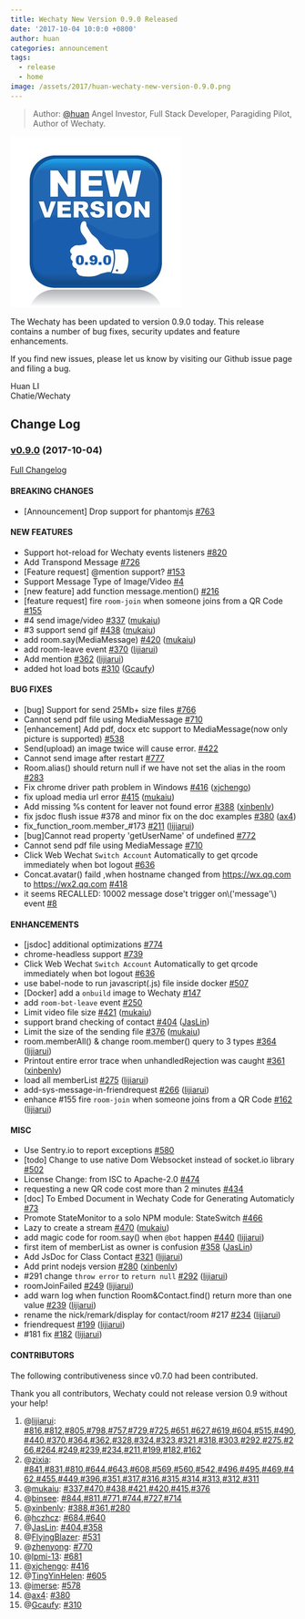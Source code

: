 ```yaml
---
title: Wechaty New Version 0.9.0 Released
date: '2017-10-04 10:0:0 +0800'
author: huan
categories: announcement
tags:
  - release
  - home
image: /assets/2017/huan-wechaty-new-version-0.9.0.png
---
```

> Author: [@huan](https://github.com/huan) Angel Investor, Full Stack Developer, Paragiding Pilot, Author of Wechaty.

![wechaty-release-0.9.0][wechaty-release-0.9.0]

The Wechaty has been updated to version 0.9.0 today. This release contains a number of bug fixes, security updates and feature enhancements.

If you find new issues, please let us know by visiting our Github issue page and filing a bug.

Huan LI  
Chatie/Wechaty

<!--more-->

## Change Log

### [v0.9.0](https://github.com/wechaty/wechaty/tree/v0.9.0) (2017-10-04)

[Full Changelog](https://github.com/wechaty/wechaty/compare/v0.8.2...v0.9.0)

#### BREAKING CHANGES

- \[Announcement\] Drop support for phantomjs [\#763](https://github.com/wechaty/wechaty/issues/763)

#### NEW FEATURES

- Support hot-reload for Wechaty events listeners [\#820](https://github.com/wechaty/wechaty/issues/820)
- Add Transpond Message [\#726](https://github.com/wechaty/wechaty/issues/726)
- \[Feature request\] @mention support? [\#153](https://github.com/wechaty/wechaty/issues/153)
- Support Message Type of Image/Video  [\#4](https://github.com/wechaty/wechaty/issues/4)
- \[new feature\] add function message.mention\(\) [\#216](https://github.com/wechaty/wechaty/issues/216)
- \[feature request\] fire `room-join` when someone joins from a QR Code [\#155](https://github.com/wechaty/wechaty/issues/155)
- \#4 send image/video [\#337](https://github.com/wechaty/wechaty/pull/337) ([mukaiu](https://github.com/mukaiu))
- \#3 support send gif [\#438](https://github.com/wechaty/wechaty/pull/438) ([mukaiu](https://github.com/mukaiu))
- add room.say\(MediaMessage\) [\#420](https://github.com/wechaty/wechaty/pull/420) ([mukaiu](https://github.com/mukaiu))
- add room-leave event [\#370](https://github.com/wechaty/wechaty/pull/370) ([lijiarui](https://github.com/lijiarui))
- Add mention [\#362](https://github.com/wechaty/wechaty/pull/362) ([lijiarui](https://github.com/lijiarui))
- added hot load bots [\#310](https://github.com/wechaty/wechaty/pull/310) ([Gcaufy](https://github.com/Gcaufy))

#### BUG FIXES

- \[bug\] Support for send 25Mb+ size files [\#766](https://github.com/wechaty/wechaty/issues/766)
- Cannot send pdf file using MediaMessage [\#710](https://github.com/wechaty/wechaty/issues/710)
- \[enhancement\] Add pdf, docx etc support to MediaMessage\(now only picture is supported\) [\#538](https://github.com/wechaty/wechaty/issues/538)
- Send\(upload\) an image twice will cause error. [\#422](https://github.com/wechaty/wechaty/issues/422)
- Cannot send image after restart [\#777](https://github.com/wechaty/wechaty/issues/777)
- Room.alias\(\) should return null if we have not set the alias in the room  [\#283](https://github.com/wechaty/wechaty/issues/283)
- Fix chrome driver path problem in Windows [\#416](https://github.com/wechaty/wechaty/pull/416) ([xjchengo](https://github.com/xjchengo))
- fix upload media url error [\#415](https://github.com/wechaty/wechaty/pull/415) ([mukaiu](https://github.com/mukaiu))
- Add missing %s content for leaver not found error [\#388](https://github.com/wechaty/wechaty/pull/388) ([xinbenlv](https://github.com/xinbenlv))
- fix jsdoc flush issue \#378 and minor fix on the doc examples [\#380](https://github.com/wechaty/wechaty/pull/380) ([ax4](https://github.com/ax4))
- fix\_function\_room.member\_\#173 [\#211](https://github.com/wechaty/wechaty/pull/211) ([lijiarui](https://github.com/lijiarui))
- \[bug\]Cannot read property 'getUserName' of undefined [\#772](https://github.com/wechaty/wechaty/issues/772)
- Cannot send pdf file using MediaMessage [\#710](https://github.com/wechaty/wechaty/issues/710)
- Click Web Wechat `Switch Account` Automatically to get qrcode immediately when bot logout [\#636](https://github.com/wechaty/wechaty/issues/636)
- Concat.avatar\(\)  faild ,when hostname changed from <https://wx.qq.com> to <https://wx2.qq.com> [\#418](https://github.com/wechaty/wechaty/issues/418)
- it seems RECALLED: 10002 message dose't trigger on\\('message'\\) event [\#8](https://github.com/wechaty/wechaty/issues/8)

#### ENHANCEMENTS

- \[jsdoc\] additional optimizations [\#774](https://github.com/wechaty/wechaty/issues/774)
- chrome-headless support [\#739](https://github.com/wechaty/wechaty/issues/739)
- Click Web Wechat `Switch Account` Automatically to get qrcode immediately when bot logout [\#636](https://github.com/wechaty/wechaty/issues/636)
- use babel-node to run javascript\(.js\) file inside docker [\#507](https://github.com/wechaty/wechaty/issues/507)
- \[Docker\] add a `onbuild` image to Wechaty [\#147](https://github.com/wechaty/wechaty/issues/147)
- add `room-bot-leave` event [\#250](https://github.com/wechaty/wechaty/issues/250)
- Limit video file size [\#421](https://github.com/wechaty/wechaty/pull/421) ([mukaiu](https://github.com/mukaiu))
- support brand checking of contact  [\#404](https://github.com/wechaty/wechaty/pull/404) ([JasLin](https://github.com/JasLin))
- Limit the size of the sending file [\#376](https://github.com/wechaty/wechaty/pull/376) ([mukaiu](https://github.com/mukaiu))
- room.memberAll\(\) & change room.member\(\) query to 3 types [\#364](https://github.com/wechaty/wechaty/pull/364) ([lijiarui](https://github.com/lijiarui))
- Printout entire error trace when unhandledRejection was caught [\#361](https://github.com/wechaty/wechaty/pull/361) ([xinbenlv](https://github.com/xinbenlv))
- load all memberList [\#275](https://github.com/wechaty/wechaty/pull/275) ([lijiarui](https://github.com/lijiarui))
- add-sys-message-in-friendrequest [\#266](https://github.com/wechaty/wechaty/pull/266) ([lijiarui](https://github.com/lijiarui))
- enhance \#155 fire `room-join` when someone joins from a QR Code [\#162](https://github.com/wechaty/wechaty/pull/162) ([lijiarui](https://github.com/lijiarui))

#### MISC

- Use Sentry.io to report exceptions [\#580](https://github.com/wechaty/wechaty/issues/580)
- \[todo\] Change to use native Dom Websocket instead of socket.io library [\#502](https://github.com/wechaty/wechaty/issues/502)
- License Change: from ISC to Apache-2.0 [\#474](https://github.com/wechaty/wechaty/issues/474)
- requesting a new QR code cost more than 2 minutes [\#434](https://github.com/wechaty/wechaty/issues/434)
- \[doc\] To Embed Document in Wechaty Code for Generating Automaticly [\#73](https://github.com/wechaty/wechaty/issues/73)
- Promote StateMonitor to a solo NPM module: StateSwitch [\#466](https://github.com/wechaty/wechaty/issues/466)
- Lazy to create a stream [\#470](https://github.com/wechaty/wechaty/pull/470) ([mukaiu](https://github.com/mukaiu))
- add magic code for room.say\(\)  when `@bot` happen [\#440](https://github.com/wechaty/wechaty/pull/440) ([lijiarui](https://github.com/lijiarui))
- first item of memberList as owner is confusion [\#358](https://github.com/wechaty/wechaty/pull/358) ([JasLin](https://github.com/JasLin))
- Add JsDoc for Class Contact [\#321](https://github.com/wechaty/wechaty/pull/321) ([lijiarui](https://github.com/lijiarui))
- Add print nodejs version [\#280](https://github.com/wechaty/wechaty/pull/280) ([xinbenlv](https://github.com/xinbenlv))
- \#291 change `throw error` to `return null` [\#292](https://github.com/wechaty/wechaty/pull/292) ([lijiarui](https://github.com/lijiarui))
- roomJoinFailed [\#249](https://github.com/wechaty/wechaty/pull/249) ([lijiarui](https://github.com/lijiarui))
- add warn log when function Room&Contact.find\(\) return more than one value [\#239](https://github.com/wechaty/wechaty/pull/239) ([lijiarui](https://github.com/lijiarui))
- rename the nick/remark/display for contact/room \#217 [\#234](https://github.com/wechaty/wechaty/pull/234) ([lijiarui](https://github.com/lijiarui))
- friendrequest [\#199](https://github.com/wechaty/wechaty/pull/199) ([lijiarui](https://github.com/lijiarui))
- \#181 fix [\#182](https://github.com/wechaty/wechaty/pull/182) ([lijiarui](https://github.com/lijiarui))

#### CONTRIBUTORS

The following contributiveness since v0.7.0 had been contributed.

Thank you all contributors, Wechaty could not release version 0.9 without your help!

1. @[lijiarui](https://github.com/lijiarui): [\#816](https://github.com/wechaty/wechaty/pull/816),[\#812](https://github.com/wechaty/wechaty/pull/812),[\#805](https://github.com/wechaty/wechaty/pull/805),[\#798](https://github.com/wechaty/wechaty/pull/798),[\#757](https://github.com/wechaty/wechaty/pull/757),[\#729](https://github.com/wechaty/wechaty/pull/729),[\#725](https://github.com/wechaty/wechaty/pull/725),[\#651](https://github.com/wechaty/wechaty/pull/651),[\#627](https://github.com/wechaty/wechaty/pull/627),[\#619](https://github.com/wechaty/wechaty/pull/619),[\#604](https://github.com/wechaty/wechaty/pull/604),[\#515](https://github.com/wechaty/wechaty/pull/515),[\#490](https://github.com/wechaty/wechaty/pull/490),[\#440](https://github.com/wechaty/wechaty/pull/440),[\#370](https://github.com/wechaty/wechaty/pull/370),[\#364](https://github.com/wechaty/wechaty/pull/364),[\#362](https://github.com/wechaty/wechaty/pull/362),[\#328](https://github.com/wechaty/wechaty/pull/328),[\#324](https://github.com/wechaty/wechaty/pull/324),[\#323](https://github.com/wechaty/wechaty/pull/323),[\#321](https://github.com/wechaty/wechaty/pull/321),[\#318](https://github.com/wechaty/wechaty/pull/318),[\#303](https://github.com/wechaty/wechaty/pull/303),[\#292](https://github.com/wechaty/wechaty/pull/292),[\#275](https://github.com/wechaty/wechaty/pull/275),[\#266](https://github.com/wechaty/wechaty/pull/266),[\#264](https://github.com/wechaty/wechaty/pull/264),[\#249](https://github.com/wechaty/wechaty/pull/249),[\#239](https://github.com/wechaty/wechaty/pull/239),[\#234](https://github.com/wechaty/wechaty/pull/234),[\#211](https://github.com/wechaty/wechaty/pull/211),[\#199](https://github.com/wechaty/wechaty/pull/199),[\#182](https://github.com/wechaty/wechaty/pull/182),[\#162](https://github.com/wechaty/wechaty/pull/162)
1. @[zixia](https://github.com/huan): [\#841](https://github.com/wechaty/wechaty/pull/841),[\#831](https://github.com/wechaty/wechaty/pull/831),[\#810](https://github.com/wechaty/wechaty/pull/810),[\#644](https://github.com/wechaty/wechaty/pull/644),[\#643](https://github.com/wechaty/wechaty/pull/643),[\#608](https://github.com/wechaty/wechaty/pull/608),[\#569](https://github.com/wechaty/wechaty/pull/569),[\#560](https://github.com/wechaty/wechaty/pull/560),[\#542](https://github.com/wechaty/wechaty/pull/542),[\#496](https://github.com/wechaty/wechaty/pull/496),[\#495](https://github.com/wechaty/wechaty/pull/495),[\#469](https://github.com/wechaty/wechaty/pull/469),[\#462](https://github.com/wechaty/wechaty/pull/462),[\#455](https://github.com/wechaty/wechaty/pull/455),[\#449](https://github.com/wechaty/wechaty/pull/449),[\#396](https://github.com/wechaty/wechaty/pull/396),[\#351](https://github.com/wechaty/wechaty/pull/351),[\#317](https://github.com/wechaty/wechaty/pull/317),[\#316](https://github.com/wechaty/wechaty/pull/316),[\#315](https://github.com/wechaty/wechaty/pull/315),[\#314](https://github.com/wechaty/wechaty/pull/314),[\#313](https://github.com/wechaty/wechaty/pull/313),[\#312](https://github.com/wechaty/wechaty/pull/312),[\#311](https://github.com/wechaty/wechaty/pull/311)
1. @[mukaiu](https://github.com/mukaiu): [\#337](https://github.com/wechaty/wechaty/pull/337),[\#470](https://github.com/wechaty/wechaty/pull/470),[\#438](https://github.com/wechaty/wechaty/pull/438),[\#421](https://github.com/wechaty/wechaty/pull/421),[\#420](https://github.com/wechaty/wechaty/pull/420),[\#415](https://github.com/wechaty/wechaty/pull/415),[\#376](https://github.com/wechaty/wechaty/pull/376)
1. @[binsee](https://github.com/binsee): [\#844](https://github.com/wechaty/wechaty/pull/844),[\#811](https://github.com/wechaty/wechaty/pull/811),[\#771](https://github.com/wechaty/wechaty/pull/771),[\#744](https://github.com/wechaty/wechaty/pull/744),[\#727](https://github.com/wechaty/wechaty/pull/727),[\#714](https://github.com/wechaty/wechaty/pull/714)
1. @[xinbenlv](https://github.com/xinbenlv): [\#388](https://github.com/wechaty/wechaty/pull/388),[\#361](https://github.com/wechaty/wechaty/pull/361),[\#280](https://github.com/wechaty/wechaty/pull/280)
1. @[hczhcz](https://github.com/hczhcz): [\#684](https://github.com/wechaty/wechaty/pull/684),[\#640](https://github.com/wechaty/wechaty/pull/640)
1. @[JasLin](https://github.com/JasLin): [\#404](https://github.com/wechaty/wechaty/pull/404),[\#358](https://github.com/wechaty/wechaty/pull/358)
1. @[FlyingBlazer](https://github.com/FlyingBlazer): [\#531](https://github.com/wechaty/wechaty/pull/531)
1. @[zhenyong](https://github.com/zhenyong): [\#770](https://github.com/wechaty/wechaty/pull/770)
1. @[lpmi-13](https://github.com/lpmi-13): [\#681](https://github.com/wechaty/wechaty/pull/681)
1. @[xjchengo](https://github.com/xjchengo): [\#416](https://github.com/wechaty/wechaty/pull/416)
1. @[TingYinHelen](https://github.com/TingYinHelen): [\#605](https://github.com/wechaty/wechaty/pull/605)
1. @[imerse](https://github.com/imerse): [\#578](https://github.com/wechaty/wechaty/pull/578)
1. @[ax4](https://github.com/ax4): [\#380](https://github.com/wechaty/wechaty/pull/380)
1. @[Gcaufy](https://github.com/Gcaufy): [\#310](https://github.com/wechaty/wechaty/pull/310)

[wechaty-release-0.9.0]: /assets/2017/huan-wechaty-new-version-0.9.0.png
